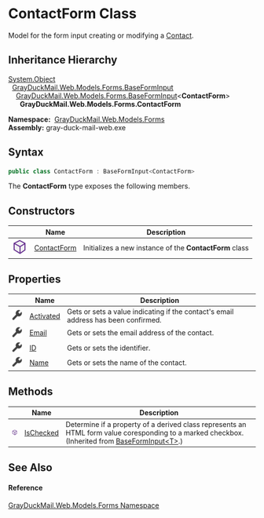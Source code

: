 ContactForm Class
=================
Model for the form input creating or modifying a [Contact][1].


Inheritance Hierarchy
---------------------
[System.Object][2]  
  [GrayDuckMail.Web.Models.Forms.BaseFormInput][3]  
    [GrayDuckMail.Web.Models.Forms.BaseFormInput][4]&lt;**ContactForm**>  
      **GrayDuckMail.Web.Models.Forms.ContactForm**  

  **Namespace:**  [GrayDuckMail.Web.Models.Forms][5]  
  **Assembly:** gray-duck-mail-web.exe

Syntax
------

```csharp
public class ContactForm : BaseFormInput<ContactForm>
```

The **ContactForm** type exposes the following members.


Constructors
------------

|                  | Name             | Description                                             |
| ---------------- | ---------------- | ------------------------------------------------------- |
| ![Public method] | [ContactForm][6] | Initializes a new instance of the **ContactForm** class |


Properties
----------

|                    | Name           | Description                                                                        |
| ------------------ | -------------- | ---------------------------------------------------------------------------------- |
| ![Public property] | [Activated][7] | Gets or sets a value indicating if the contact's email address has been confirmed. |
| ![Public property] | [Email][8]     | Gets or sets the email address of the contact.                                     |
| ![Public property] | [ID][9]        | Gets or sets the identifier.                                                       |
| ![Public property] | [Name][10]     | Gets or sets the name of the contact.                                              |


Methods
-------

|                  | Name            | Description                                                                                                                                            |
| ---------------- | --------------- | ------------------------------------------------------------------------------------------------------------------------------------------------------ |
| ![Public method] | [IsChecked][11] | Determine if a property of a derived class represents an HTML form value coresponding to a marked checkbox. (Inherited from [BaseFormInput&lt;T>][4].) |


See Also
--------

#### Reference
[GrayDuckMail.Web.Models.Forms Namespace][5]  

[1]: ../../GrayDuckMail.Common.Database/Contact/README.md
[2]: https://docs.microsoft.com/dotnet/api/system.object
[3]: ../BaseFormInput/README.md
[4]: ../BaseFormInput_1/README.md
[5]: ../README.md
[6]: _ctor.md
[7]: Activated.md
[8]: Email.md
[9]: ID.md
[10]: Name.md
[11]: ../BaseFormInput_1/IsChecked.md
[Public method]: ../../icons/pubmethod.svg "Public method"
[Public property]: ../../icons/pubproperty.svg "Public property"